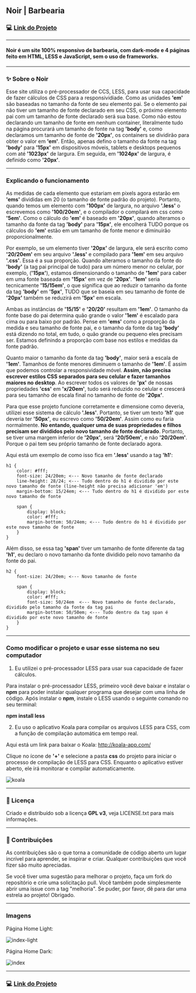 ## Noir | Barbearia

### :computer: [Link do Projeto](https://noir-barbearia.vercel.app/)

---

#### Noir é um site 100% responsivo de barbearia, com dark-mode e 4 páginas feito em HTML, LESS e JavaScript, sem o uso de frameworks.

---

### :sparkles: Sobre o Noir

Esse site utiliza o pré-processador de CCS, LESS, para usar sua capacidade de fazer cálculos de CSS para a responsividiade. Como as unidades __'em'__ são baseadas no tamanho da fonte de seu elemento pai. Se o elemento pai não tiver um tamanho de fonte declarado em seu CSS, o próximo elemento pai com um tamanho de fonte declarado será sua base. Como não estou declarando um tamanho de fonte em nenhum container, literalmente tudo na página procurará um tamanho de fonte na tag __'body'__ e, como declaramos um tamanho de fonte de __'20px'__, os containers se dividirão para obter o valor em __'em'__. Então, apenas defino o tamanho da fonte na tag __'body'__ para __'15px'__ em dispositivos móveis, tablets e desktops pequenos com até __'1023px'__ de largura. Em seguida, em __'1024px'__ de largura, é definido como __'20px'__.

---

### Explicando o funcionamento

As medidas de cada elemento que estariam em pixels agora estarão em __'ems'__ divididas em 20 (o tamanho de fonte padrão do projeto). Portanto, quando temos um elemento com __'100px'__ de largura, no arquivo __'.less'__ o escrevemos como __'100/20em'__, e o compilador o compilará em css como __'5em'__. Como o cálculo do __'em'__ é baseado em __'20px'__, quando alteramos o tamanho da fonte da tag __'body'__ para __'15px'__, ele encolherá TUDO porque os cálculos do __'em'__ estão em um tamanho de fonte menor e diminuirão proporcionalmente.

Por exemplo, se um elemento tiver __'20px'__ de largura, ele será escrito como __'20/20em'__ em seu arquivo __'.less'__ e compilado para __'1em'__ em seu arquivo __'.css'__. Essa é a sua proporção. Quando alteramos o tamanho da fonte do __'body'__ (a tag pai principal de tudo) para um número menor no celular, por exemplo, (__'15px'__), estamos dimensionando o tamanho de __'1em'__ para caber em uma fonte baseada em __'15px'__ em vez de __'20px'__. __'1em'__ seria tecnicamente __'15/15em'__, o que significa que ao reduzir o tamanho da fonte da tag __'body'__ em __'5px'__, TUDO que se baseia em seu tamanho de fonte de __'20px'__ também se reduzirá em __'5px'__ em escala.

Ambas as instâncias de __'15/15'__ e __'20/20'__ resultam em __'1em'__. O tamanho da fonte base do pai determina quão grande o valor __'1em'__ é escalado para cima ou para baixo por padrão. Pense em __'ems'__ como a proporção da medida e seu tamanho de fonte pai, e o tamanho da fonte da tag __'body'__ está dizendo no total, em tudo, o quão grande ou pequeno eles precisam ser. Estamos definindo a proporção com base nos estilos e medidas da fonte padrão.

Quanto maior o tamanho da fonte da tag __'body'__, maior será a escala de __'1em'__. Tamanhos de fonte menores diminuem o tamanho de __'1em'__. É assim que podemos controlar a responsividade móvel. __Assim, não precisa escrever estilos CSS separados para seu celular e fazer tamanhos maiores no desktop__. Ao escrever todos os valores de __'px'__ de nossas propriedades __'css'__ em __'x/20em'__, tudo será reduzido no celular e crescerá para seu tamanho de escala final no tamanho de fonte de __'20px'__.

Para que esse projeto funcione corretamente e dimensione como deveria, utilizei esse sistema de cálculo __'.less'__. Portanto, se tiver um texto __'h1'__ que deveria ter __'50px'__, eu escrevo como __'50/20em'__. Assim como eu faria normalmente. __No entando, qualquer uma de suas propriedades e filhos precisam ser divididos pelo novo tamanho de fonte declarado__. Portanto, se tiver uma margem inferior de __'20px'__, será __'20/50em'__, e não __'20/20em'__. Porque o pai tem seu próprio tamanho de fonte declarado agora.

Aqui está um exemplo de como isso fica em __'.less'__ usando a tag __'h1'__:

```
h1 {
    color: #fff;
    font-size: 24/20em; <--- Novo tamanho de fonte declarado
    line-height: 28/24; <--- Tudo dentro do h1 é dividido por este novo tamanho de fonte (line-height não precisa adicionar 'em')
    margin-bottom: 15/24em; <--- Tudo dentro do h1 é dividido por este novo tamanho de fonte

    span {
        display: block;
        color: #fff;
        margin-bottom: 50/24em; <--- Tudo dentro do h1 é dividido por este novo tamanho de fonte
    }
}
```

Além disso, se essa tag __'span'__ tiver um tamanho de fonte diferente da tag __'h1'__, eu declaro o novo tamanho da fonte dividido pelo novo tamanho da fonte do pai.

```
h2 {
    font-size: 24/20em; <--- Novo tamanho de fonte

    span {
        display: block;
        color: #fff;
        font-size: 50/24em  <--- Novo tamanho de fonte declarado, dividido pelo tamanho da fonte da tag pai
        margin-bottom: 50/50em; <--- Tudo dentro da tag span é dividido por este novo tamanho de fonte
    }
} 
```

---

### Como modificar o projeto e usar esse sistema no seu computador

1. Eu utilizei o pré-processador LESS para usar sua capacidade de fazer cálculos.

Para instalar o pré-processador LESS, primeiro você deve baixar e instalar o __npm__ para poder instalar qualquer programa que desejar com uma linha de código.
Após instalar o __npm__, instale o LESS usando o seguinte comando no seu terminal:

__npm install less__

2. Eu uso o aplicativo Koala para compilar os arquivos LESS para CSS, com a função de compilação automática em tempo real.

Aqui está um link para baixar o Koala:
http://koala-app.com/

Clique no ícone de __'+'__ e selecione a pasta __css__ do projeto para iniciar o processo de compilação de LESS para CSS. Enquanto o aplicativo estiver aberto, ele irá monitorar e compilar automaticamente.

![koala](https://user-images.githubusercontent.com/82607849/235378495-3ba4dced-2001-4dde-9e6a-3760eca83d2b.png)

---

### :notebook: Licença

Criado e distribuído sob a licença __GPL v3__, veja LICENSE.txt para mais informações.
  
---

### :handshake: Contribuições

As contribuições são o que torna a comunidade de código aberto um lugar incrível para aprender, se inspirar e criar. Qualquer contribuições que você fizer são muito apreciadas.

Se você tiver uma sugestão para melhorar o projeto, faça um fork do repositório e crie uma solicitação pull. Você também pode simplesmente abrir uma issue com a tag "melhoria". Se puder, por favor, dê para dar uma estrela ao projeto! Obrigado.

---  

### Imagens

Página Home Light:

![index-light](https://user-images.githubusercontent.com/82607849/235379589-0002f485-1dc2-488c-976e-46ab938a78df.png)

Página Home Dark:

![index](https://user-images.githubusercontent.com/82607849/235379639-f177cab8-d5eb-41d3-8712-15aca52bca1e.png)

---

### :computer: [Link do Projeto](https://lasso.herokuapp.com/)

